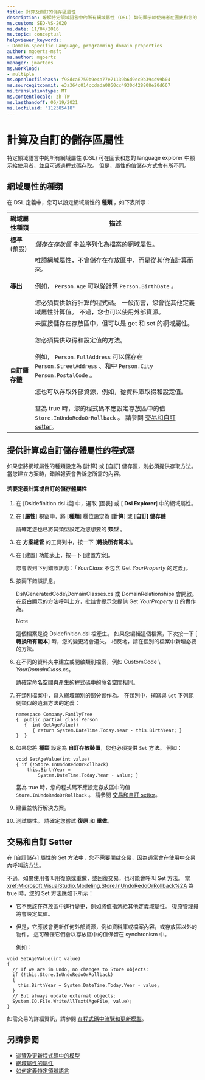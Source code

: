 ```yaml
---
title: 計算及自訂的儲存區屬性
description: 瞭解特定領域語言中的所有網域屬性 (DSL) 如何顯示給使用者在圖表和您的 language explorer 中。
ms.custom: SEO-VS-2020
ms.date: 11/04/2016
ms.topic: conceptual
helpviewer_keywords:
- Domain-Specific Language, programming domain properties
author: mgoertz-msft
ms.author: mgoertz
manager: jmartens
ms.workload:
- multiple
ms.openlocfilehash: f98dca6759b9e4a77e71139b6d9ec9b394d99b04
ms.sourcegitcommit: e3a364c014ccdada0860cc4930d428808e20d667
ms.translationtype: MT
ms.contentlocale: zh-TW
ms.lasthandoff: 06/19/2021
ms.locfileid: "112385418"
---
```

# <a name="calculated-and-custom-storage-properties"></a>計算及自訂的儲存區屬性
特定領域語言中的所有網域屬性 (DSL) 可在圖表和您的 language explorer 中顯示給使用者，並且可透過程式碼存取。 但是，屬性的值儲存方式會有所不同。

## <a name="kinds-of-domain-properties"></a>網域屬性的種類
 在 DSL 定義中，您可以設定網域屬性的 **種類** ，如下表所示：

|網域屬性種類|描述|
|-|-|
|**標準** (預設) |*儲存在存放區* 中並序列化為檔案的網域屬性。|
|**導出**|唯讀網域屬性，不會儲存在存放區中，而是從其他值計算而來。<br /><br /> 例如， `Person.Age` 可以從計算 `Person.BirthDate` 。<br /><br /> 您必須提供執行計算的程式碼。 一般而言，您會從其他定義域屬性計算值。 不過，您也可以使用外部資源。|
|**自訂儲存體**|未直接儲存在存放區中，但可以是 get 和 set 的網域屬性。<br /><br /> 您必須提供取得和設定值的方法。<br /><br /> 例如， `Person.FullAddress` 可以儲存在 `Person.StreetAddress` 、和中 `Person.City` `Person.PostalCode` 。<br /><br /> 您也可以存取外部資源，例如，從資料庫取得和設定值。<br /><br /> 當為 true 時，您的程式碼不應設定存放區中的值 `Store.InUndoRedoOrRollback` 。 請參閱 [交易和自訂 setter](#setters)。|

## <a name="providing-the-code-for-a-calculated-or-custom-storage-property"></a>提供計算或自訂儲存體屬性的程式碼
 如果您將網域屬性的種類設定為 [計算] 或 [自訂] 儲存區，則必須提供存取方法。 當您建立方案時，錯誤報表會告訴您所需的內容。

#### <a name="to-define-a-calculated-or-custom-storage-property"></a>若要定義計算或自訂的儲存體屬性

1. 在 [Dsldefinition.dsl 檔] 中，選取 [圖表] 或 [ **Dsl Explorer**] 中的網域屬性。

2. 在 [**屬性**] 視窗中，將 [**種類**] 欄位設定為 [**計算**] 或 [**自訂] 儲存體**

     請確定您也已將其類型設定為您想要的 **類型** 。

3. 在 **方案總管** 的工具列中，按一下 [**轉換所有範本**]。

4. 在 [建置] 功能表上，按一下 [建置方案]。

     您會收到下列錯誤訊息：「*YourClass* 不包含 Get *YourProperty* 的定義」。

5. 按兩下錯誤訊息。

     Dsl\GeneratedCode\DomainClasses.cs 或 DomainRelationships 會開啟。 在反白顯示的方法呼叫上方，批註會提示您提供 Get *YourProperty* () 的實作為。

    > [!NOTE]
    > 這個檔案是從 Dsldefinition.dsl 檔產生。 如果您編輯這個檔案，下次按一下 [ **轉換所有範本**] 時，您的變更將會遺失。 相反地，請在個別的檔案中新增必要的方法。

6. 在不同的資料夾中建立或開啟類別檔案，例如 CustomCode \\ *YourDomainClass*.cs。

     請確定命名空間與產生的程式碼中的命名空間相同。

7. 在類別檔案中，寫入網域類別的部分實作為。 在類別中，撰寫與 `Get` 下列範例類似的遺漏方法的定義：

    ```
    namespace Company.FamilyTree
    {  public partial class Person
       {  int GetAgeValue()
          { return System.DateTime.Today.Year - this.BirthYear; }
    }  }
    ```

8. 如果您將 **種類** 設定為 **自訂存放裝置**，您也必須提供 `Set` 方法。 例如：

    ```
    void SetAgeValue(int value)
    { if (!Store.InUndoRedoOrRollback)
        this.BirthYear =
            System.DateTime.Today.Year - value; }
    ```

     當為 true 時，您的程式碼不應設定存放區中的值 `Store.InUndoRedoOrRollback` 。 請參閱 [交易和自訂 setter](#setters)。

9. 建置並執行解決方案。

10. 測試屬性。 請確定您嘗試 **復原** 和 **重做**。

## <a name="transactions-and-custom-setters"></a><a name="setters"></a> 交易和自訂 Setter
 在 [自訂儲存] 屬性的 Set 方法中，您不需要開啟交易，因為通常會在使用中交易內呼叫該方法。

 不過，如果使用者叫用復原或重做，或回復交易，也可能會呼叫 Set 方法。 當 <xref:Microsoft.VisualStudio.Modeling.Store.InUndoRedoOrRollback%2A> 為 true 時，您的 Set 方法應如下所示：

- 它不應該在存放區中進行變更，例如將值指派給其他定義域屬性。 復原管理員將會設定其值。

- 但是，它應該會更新任何外部資源，例如資料庫或檔案內容，或存放區以外的物件。 這可確保它們會以存放區中的值保留在 synchronism 中。

  例如：

```
void SetAgeValue(int value)
{
  // If we are in Undo, no changes to Store objects:
  if (!this.Store.InUndoRedoOrRollback)
  {
    this.BirthYear = System.DateTime.Today.Year - value;
  }
  // But always update external objects:
  System.IO.File.WriteAllText(AgeFile, value);
}
```

 如需交易的詳細資訊，請參閱 [在程式碼中流覽和更新模型](../modeling/navigating-and-updating-a-model-in-program-code.md)。

## <a name="see-also"></a>另請參閱

- [巡覽及更新程式碼中的模型](../modeling/navigating-and-updating-a-model-in-program-code.md)
- [網域屬性的屬性](../modeling/properties-of-domain-properties.md)
- [如何定義特定領域語言](../modeling/how-to-define-a-domain-specific-language.md)
